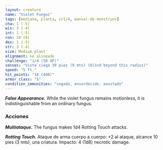 ```yaml
---
layout: creature
name: "Violet Fungus"
tags: [mediana, planta, cr1/4, manual-de-monstruos]
cha: 1 (-5)
wis: 3 (-4)
int: 1 (-5)
con: 10 (0)
dex: 1 (-5)
str: 3 (-4)
size: Medium plant
alignment: no alineado
challenge: "1/4 (50 XP)"
senses: "Vista ciega 30 pies (9 mts) (blind beyond this radius)"
speed: "5 ft."
hit_points: "18 (4d8)"
armor_class: "5"
condition_immunities: "cegado, ensordecido, asustado"
---
```


***False Appearance.*** While the violet fungus remains motionless, it is indistinguishable from an ordinary fungus.

### Acciones

***Multiataque.*** The fungus makes 1d4 Rotting Touch attacks.

***Rotting Touch.*** Ataque de arma cuerpo a cuerpo: +2 al ataque, alcance 10 pies (3 mts), una criatura. Impacto: 4 (1d8) necrotic damage.
